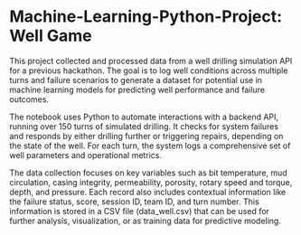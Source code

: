 # Machine-Learning-Python-Project: Well Game

This project collected and processed data from a well drilling simulation API for a previous hackathon. The goal is to log well conditions across multiple turns and failure scenarios to generate a dataset for potential use in machine learning models for predicting well performance and failure outcomes.

The notebook uses Python to automate interactions with a backend API, running over 150 turns of simulated drilling. It checks for system failures and responds by either drilling further or triggering repairs, depending on the state of the well. For each turn, the system logs a comprehensive set of well parameters and operational metrics.

The data collection focuses on key variables such as bit temperature, mud circulation, casing integrity, permeability, porosity, rotary speed and torque, depth, and pressure. Each record also includes contextual information like the failure status, score, session ID, team ID, and turn number. This information is stored in a CSV file (data_well.csv) that can be used for further analysis, visualization, or as training data for predictive modeling.
